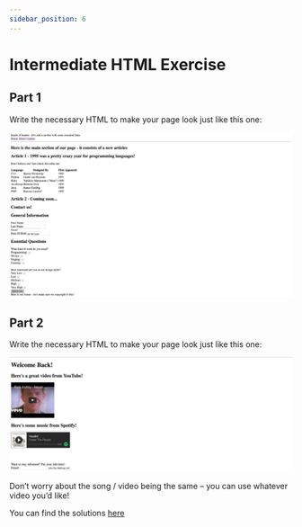 ```yaml
---
sidebar_position: 6
---
```


# Intermediate HTML Exercise

## Part 1

Write the necessary HTML to make your page look just like this one:

![html_mock1](../../../static/img/html_mock1.png.webp)

## Part 2

Write the necessary HTML to make your page look just like this one:

![hrml_mock2](../../../static/img/html_mock2.png.webp)

Don’t worry about the song / video being the same – you can use whatever video you’d like!

You can find the solutions [here](https://github.com/Codust-SIR/Codust-Tutorial/tree/main/solutions/intermediate_html)
